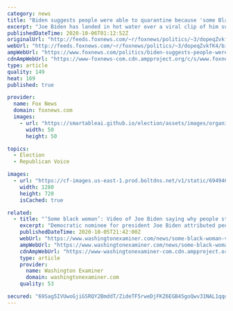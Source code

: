 ```yaml
---
category: news
title: "Biden suggests people were able to quarantine because 'some Black woman was able to stack the grocery shelf' in viral clip"
excerpt: "Joe Biden has landed in hot water over a viral clip of him suggesting why people were able to quarantine during the coronavirus pandemic. "
publishedDateTime: 2020-10-06T01:12:52Z
originalUrl: "http://feeds.foxnews.com/~r/foxnews/politics/~3/dopeqZvkfK4/biden-suggests-people-were-able-to-quarantine-because-some-black-woman-was-able-to-stack-the-grocery-shelf-in-viral-clip"
webUrl: "http://feeds.foxnews.com/~r/foxnews/politics/~3/dopeqZvkfK4/biden-suggests-people-were-able-to-quarantine-because-some-black-woman-was-able-to-stack-the-grocery-shelf-in-viral-clip"
ampWebUrl: "https://www.foxnews.com/politics/biden-suggests-people-were-able-to-quarantine-because-some-black-woman-was-able-to-stack-the-grocery-shelf-in-viral-clip.amp"
cdnAmpWebUrl: "https://www-foxnews-com.cdn.ampproject.org/c/s/www.foxnews.com/politics/biden-suggests-people-were-able-to-quarantine-because-some-black-woman-was-able-to-stack-the-grocery-shelf-in-viral-clip.amp"
type: article
quality: 149
heat: 169
published: true

provider:
  name: Fox News
  domain: foxnews.com
  images:
    - url: "https://smartableai.github.io/election/assets/images/organizations/foxnews.com-50x50.jpg"
      width: 50
      height: 50

topics:
  - Election
  - Republican Voice

images:
  - url: "https://cf-images.us-east-1.prod.boltdns.net/v1/static/694940094001/06b14781-f33c-443a-a085-173614e85293/ed765b78-069f-429b-8d8b-85fbc0065ecc/1280x720/match/image.jpg"
    width: 1280
    height: 720
    isCached: true

related:
  - title: "‘Some black woman’: Video of Joe Biden saying why people stayed home during pandemic goes viral"
    excerpt: "Democratic nominee for president Joe Biden attributed people's ability to stay home during the pandemic to “some black woman” stocking grocery store shelves."
    publishedDateTime: 2020-10-05T21:42:00Z
    webUrl: "https://www.washingtonexaminer.com/news/some-black-woman-video-of-joe-biden-saying-why-people-stayed-home-during-pandemic-goes-viral"
    ampWebUrl: "https://www.washingtonexaminer.com/news/some-black-woman-video-of-joe-biden-saying-why-people-stayed-home-during-pandemic-goes-viral?_amp=true"
    cdnAmpWebUrl: "https://www-washingtonexaminer-com.cdn.ampproject.org/c/s/www.washingtonexaminer.com/news/some-black-woman-video-of-joe-biden-saying-why-people-stayed-home-during-pandemic-goes-viral?_amp=true"
    type: article
    provider:
      name: Washington Examiner
      domain: washingtonexaminer.com
    quality: 53

secured: "69Sag5IVUwoGjiGSRQY2BmddT/ZideTF5rweDjFKZ6EGB45goQwv31NAL1qqqE7h13PBpIUY0q4OQ/ICAI5XEO1FBA7eaqyB55UI8twB14o9ag0fFZztmG9q/oVWhng9sm2dQRxYh6hG5RMhGv1vVKrXKf2SZhDhZxD0JdIQK3TYjDEYlcaubsniBjDhcaWECCq7r9ICPE+MET8GiiTnYAIBtEuca4P8SBRmjOpciZx6TkKZ+q6bIMQWzw8t1uQ3lrZWluz9r+4zIr1aDuOD+lN8mfeb8wZnOpy0QQF9u6+1kYanCaL1e4QlrRabjGKTYiPWOczuFHg1M7MfVIU3fiPhgh0+0nKu/CN7vSzHqfQ=;uMwwQah14K7qlXP9Iosinw=="
---
```


